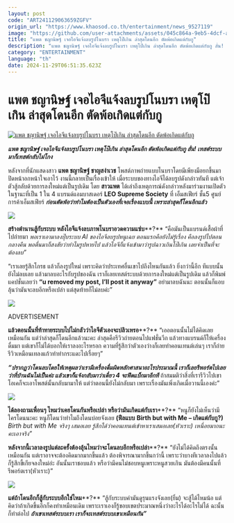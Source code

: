 ```yaml
---
layout: post
code: "ART241129063659ZGFV"
origin_url: "https://www.khaosod.co.th/entertainment/news_9527119"
image: "https://github.com/user-attachments/assets/045c864a-9eb5-4dcf-a7ff-d4edfac9d3f1"
title: "แพต ชญานิษฐ์ เจอไอจีแจ้งลบรูปโนบรา เหตุโป๊เกิน ล่าสุดโดนอีก ตัดพ้อเกิดแต่กับกู"
description: "แพต ชญานิษฐ์ เจอไอจีแจ้งลบรูปโนบรา เหตุโป๊เกิน ล่าสุดโดนอีก ตัดพ้อเกิดแต่กับกู ลั่น! เทสต์ระบบมาก็เทสต์กลับไม่โกง"
category: "ENTERTAINMENT"
language: "th"
date: 2024-11-29T06:51:35.623Z
---
```


# แพต ชญานิษฐ์ เจอไอจีแจ้งลบรูปโนบรา เหตุโป๊เกิน ล่าสุดโดนอีก ตัดพ้อเกิดแต่กับกู

[![แพต ชญานิษฐ์ เจอไอจีแจ้งลบรูปโนบรา เหตุโป๊เกิน ล่าสุดโดนอีก ตัดพ้อเกิดแต่กับกู](https://www.khaosod.co.th/wpapp/uploads/2024/11/patttt111.jpg "แพต ชญานิษฐ์ เจอไอจีแจ้งลบรูปโนบรา เหตุโป๊เกิน ล่าสุดโดนอีก ตัดพ้อเกิดแต่กับกู")](https://www.khaosod.co.th/wpapp/uploads/2024/11/patttt111.jpg)

_**แพต ชญานิษฐ์ เจอไอจีแจ้งลบรูปโนบรา เหตุโป๊เกิน ล่าสุดโดนอีก ตัดพ้อเกิดแต่กับกู ลั่น! เทสต์ระบบมาก็เทสต์กลับไม่โกง**_

หลังจากที่นักแสดงสาว **แพต ชญานิษฐ์ ชาญสง่าเวช** โพสต์ภาพถ่ายแบบโนบราโดยมีเพียงมือยกขึ้นมาปิดหน้าอกหน้าใจเอาไว้ งานนี้กลายเป็นเรื่องเข้าให้ เมื่อระบบของทางไอจีได้ลบรูปดังกล่าวทันที แต่เจ้าตัวสู้กลับด้วยการลงใหม่แต่เป็นรูปเดิม โดย **สาวแพต** ได้เล่าถึงเหตุการณ์ดังกล่าวหลังมาร่วมงานเปิดตัวในฐานะที่เป็น 1 ใน 4 แบรนด์แอมบาสเดอร์ **LEO Supreme Society** ที่ เอ็มสเฟียร์ ชั้น5 ศูนย์การค้าเอ็มสเฟียร์ _**ก่อนตัดพ้อว่าทำไมต้องเป็นตัวเองที่เจอเรื่องแบบนี้ เพราะล่าสุดก็โดนอีกแล้ว**_

[![](https://www.khaosod.co.th/wpapp/uploads/2024/11/1111111111111-5.jpg)](https://www.khaosod.co.th/wpapp/uploads/2024/11/1111111111111-5.jpg)

**สร้างตำนานสู้กับระบบ หลังไอจีแจ้งลบภาพโนบราอวดความแซ่บ****?** “คือมันเป็นแบรนด์เสื้อผ้าที่ไปถ่ายมา _พอเราเอามาลงปุ๊บระบบ AI ของไอจีลบรูปหนูเฉย ตอนแรกคือยังไม่รู้เรื่อง คือลงรูปไปตอนกลางคืน พอตื่นมาก็สงสัยว่าทำไมรูปหายไป แล้วไอจีก็แจ้งเข้ามาว่ารูปฉาวเกินโป๊เกิน เลยจำเป็นที่จะต้องลบ”_

“เราเลยรู้สึกโกรธ แล้วก็ลงรูปใหม่ เพราะคิดว่าประเทศอื่นเขาไปถึงไหนกันแล้ว ยิ่งกว่านี้อีก ทีแบบนั้นยังไม่ลบเลย แล้วมาลบอะไรกับรูปของฉัน เราก็เลยเทสต์ระบบด้วยการลงใหม่แต่เป็นรูปเดิม แล้วก็พิมพ์แคปชั่นเลยว่า **“u removed my post, I’ll post it anyway”** อย่ามาลบฉันนะ ตอนนั้นก็แอบลุ้นว่ามันจะลบอีกหรือเปล่า แต่สุดท้ายก็ไม่ลบค่ะ”

[![](https://www.khaosod.co.th/wpapp/uploads/2024/11/4444444444444-9.jpg)](https://www.khaosod.co.th/wpapp/uploads/2024/11/4444444444444-9.jpg)

ADVERTISEMENT

**แล้วตอนนั้นที่ท้าทายระบบไปไม่กลัวว่าไอจีตัวเองจะปลิวเหรอ****?** “เออตอนนั้นไม่ได้คิดเลยเหมือนกัน แต่ว่าล่าสุดก็โดนอีกแล้วนะคะ ล่าสุดคือรีวิวถ่ายตอนไปแฟชั่นวีก แล้วทางแบรนด์ก็ให้เครื่องดื่มมา แต่เขาก็ไม่ได้บอกให้เราลงอะไรหรอก ความที่รู้สึกว่าตัวเองว่างก็เลยทำคอนเทนต์เล่นๆ เราก็ถ่ายรีวิวเหมือนเทลงแก้วทำท่ากระแดะไปเรื่อยๆ”

_**“ปรากฏว่าโดนลบโดยให้เหตุผลว่าเรามีเครื่องดื่มผิดหลักศาสนาอะไรประมาณนี้ เราก็เลยรีพอร์ตไปเลยว่าที่บ้านฉันไม่เป็นค่ะ แล้วเขาก็แจ้งกลับมาว่าเดี๋ยว 4 จะฟีดแบ็กมาอีกที**_ ถ้าสมมติว่าสิ่งที่เรารีวิวไปเขาโอเคก็จะเอาโพสต์นั้นกลับมามาให้ แต่ว่าตอนนี้ยังไม่กลับมา เพราะเรื่องมันเพิ่งเกิดเมื่อวานนี้เองค่ะ”

[![](https://www.khaosod.co.th/wpapp/uploads/2024/11/33333333333-3.jpg)](https://www.khaosod.co.th/wpapp/uploads/2024/11/33333333333-3.jpg)

**ได้ลองถามเพื่อนๆ ไหมว่าเคยโดนกันหรือเปล่า หรือว่ามันเกิดแต่กับเรา****?** “หนูก็ยังไม่เห็นว่ามีใครโดนนะคะ หนูก็โดนว่าทำไมถึงโดนบ่อยจังเลย **(ฟีลแบบ** **Birth but with Me – เกิดแต่กับกู?)** _Birth but with Me จริงๆ เสมอเลย รู้สึกได้ว่าคอนเทนต์เข้าหาเราเสมอเลย(หัวเราะ) เหนื่อยมากนะคะเอาจริง”_

**หลังจากนี้เวลาลงรูปแต่ละครั้งต้องลุ้นไหมว่าจะโดนลบอีกหรือเปล่า****?** “ยังไม่ได้คิดถึงตรงนั้นเหมือนกัน แต่เราอาจจะต้องคิดมากมากขึ้นแล้ว ต้องพิจารณามากขึ้นกว่านี้ เพราะว่าบางทีเวลาลงไปแล้วก็รู้สึกขี้เกียจลงใหม่อ่ะ อันนั้นเราชอบแล้ว หรือว่ามีคนไม่ชอบหนูเพราะหนูสวยเกิน มันต้องมีคนนั้นที่รีพอร์ตเรา(หัวเราะ)”

[![](https://www.khaosod.co.th/wpapp/uploads/2024/11/666666666666666-2.jpg)](https://www.khaosod.co.th/wpapp/uploads/2024/11/666666666666666-2.jpg)

**แต่ถ้าโดนอีกก็สู้กับระบบอีกใช่ไหม****?** “สู้กับระบบคำมันดูรุนแรงจังเลย(ยิ้ม) จะสู้ได้ไหมน้อ แต่คิดว่าถ้าเกิดขึ้นอีกก็คงทำเหมือนเดิม เพราะเราเองก็รู้ขอบเขตประมาณหนึ่งว่าอะไรได้อะไรไม่ได้ ฉะนั้นก็ทำต่อไป _**ถ้าเขาเทสต์ระบบเรา เราก็จะเทสต์ระบบเขาเหมือนกัน”**_